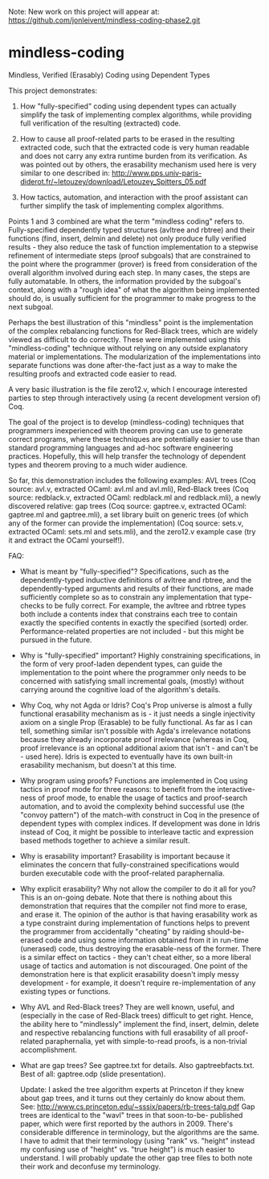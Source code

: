 Note: New work on this project will appear at:
https://github.com/jonleivent/mindless-coding-phase2.git

mindless-coding
===============

Mindless, Verified (Erasably) Coding using Dependent Types

This project demonstrates:

1. How "fully-specified" coding using dependent types can actually
simplify the task of implementing complex algorithms, while providing
full verification of the resulting (extracted) code.

2. How to cause all proof-related parts to be erased in the resulting
extracted code, such that the extracted code is very human readable
and does not carry any extra runtime burden from its verification.  As
was pointed out by others, the erasability mechanism used here is very
similar to one described in:
http://www.pps.univ-paris-diderot.fr/~letouzey/download/Letouzey_Spitters_05.pdf

3. How tactics, automation, and interaction with the proof assistant
can further simplify the task of implementing complex algorithms.

Points 1 and 3 combined are what the term "mindless coding" refers to.
Fully-specified dependently typed structures (avltree and rbtree) and
their functions (find, insert, delmin and delete) not only produce
fully verified results - they also reduce the task of function
implementation to a stepwise refinement of intermediate steps (proof
subgoals) that are constrained to the point where the programmer
(prover) is freed from consideration of the overall algorithm involved
during each step.  In many cases, the steps are fully automatable.  In
others, the information provided by the subgoal's context, along with
a "rough idea" of what the algorithm being implemented should do, is
usually sufficient for the programmer to make progress to the next
subgoal.

Perhaps the best illustration of this "mindless" point is the
implementation of the complex rebalancing functions for Red-Black
trees, which are widely viewed as difficult to do correctly.  These
were implemented using this "mindless-coding" technique without
relying on any outside explanatory material or implementations.  The
modularization of the implementations into separate functions was done
after-the-fact just as a way to make the resulting proofs and
extracted code easier to read.

A very basic illustration is the file zero12.v, which I encourage
interested parties to step through interactively using (a recent
development version of) Coq.

The goal of the project is to develop (mindless-coding) techniques
that programmers inexperienced with theorem proving can use to
generate correct programs, where these techniques are potentially
easier to use than standard programming languages and ad-hoc software
engineering practices.  Hopefully, this will help transfer the
technology of dependent types and theorem proving to a much wider
audience.

So far, this demonstration includes the following examples: AVL trees
(Coq source: avl.v, extracted OCaml: avl.ml and avl.mli), Red-Black
trees (Coq source: redblack.v, extracted OCaml: redblack.ml and
redblack.mli), a newly discovered relative: gap trees (Coq source:
gaptree.v, extracted OCaml: gaptree.ml and gaptree.mli), a set library
built on generic trees (of which any of the former can provide the
implementation) (Coq source: sets.v, extracted OCaml: sets.ml and
sets.mli), and the zero12.v example case (try it and extract the OCaml
yourself!).

FAQ:

- What is meant by "fully-specified"?  Specifications, such as the
  dependently-typed inductive definitions of avltree and rbtree, and
  the dependently-typed arguments and results of their functions, are
  made sufficiently complete so as to constrain any implementation
  that type-checks to be fully correct.  For example, the avltree and
  rbtree types both include a contents index that constrains each tree
  to contain exactly the specified contents in exactly the specified
  (sorted) order.  Performance-related properties are not included -
  but this might be pursued in the future.

- Why is "fully-specified" important?  Highly constraining
  specifications, in the form of very proof-laden dependent types, can
  guide the implementation to the point where the programmer only
  needs to be concerned with satisfying small incremental goals,
  (mostly) without carrying around the cognitive load of the
  algorithm's details.

- Why Coq, why not Agda or Idris?  Coq's Prop universe is almost a
  fully functional erasability mechanism as is - it just needs a
  single injectivity axiom on a single Prop (Erasable) to be fully
  functional.  As far as I can tell, something similar isn't possible
  with Agda's irrelevance notations because they already incorporate
  proof irrelevance (whereas in Coq, proof irrelevance is an optional
  additional axiom that isn't - and can't be - used here).  Idris is
  expected to eventually have its own built-in erasability mechanism,
  but doesn't at this time.

- Why program using proofs?  Functions are implemented in Coq using
  tactics in proof mode for three reasons: to benefit from the
  interactive-ness of proof mode, to enable the usage of tactics and
  proof-search automation, and to avoid the complexity behind
  successful use (the "convoy pattern") of the match-with construct in
  Coq in the presence of dependent types with complex indices.  If
  development was done in Idris instead of Coq, it might be possible
  to interleave tactic and expression based methods together to
  achieve a similar result.

- Why is erasability important?  Erasability is important because it
  eliminates the concern that fully-constrained specifications would
  burden executable code with the proof-related paraphernalia.

- Why explicit erasability?  Why not allow the compiler to do it all
  for you?  This is an on-going debate.  Note that there is nothing
  about this demonstration that requires that the compiler not find
  more to erase, and erase it.  The opinion of the author is that
  having erasability work as a type constraint during implementation
  of functions helps to prevent the programmer from accidentally
  "cheating" by raiding should-be-erased code and using some
  information obtained from it in run-time (unerased) code, thus
  destroying the erasable-ness of the former.  There is a similar
  effect on tactics - they can't cheat either, so a more liberal usage
  of tactics and automation is not discouraged.  One point of the
  demonstration here is that explicit erasability doesn't imply messy
  development - for example, it doesn't require re-implementation of
  any existing types or functions.

- Why AVL and Red-Black trees?  They are well known, useful, and
  (especially in the case of Red-Black trees) difficult to get right.
  Hence, the ability here to "mindlessly" implement the find, insert,
  delmin, delete and respective rebalancing functions with full
  erasability of all proof-related paraphernalia, yet with
  simple-to-read proofs, is a non-trivial accomplishment.

- What are gap trees?  See gaptree.txt for details.
  Also gaptreebfacts.txt.  Best of all: gaptree.odp (slide presentation).

  Update: I asked the tree algorithm experts at Princeton if they knew
  about gap trees, and it turns out they certainly do know about them.
  See: http://www.cs.princeton.edu/~sssix/papers/rb-trees-talg.pdf 
  Gap trees are identical to the "wavl" trees in that soon-to-be-
  published paper, which were first reported by the authors in 2009.
  There's considerable difference in terminology, but the algorithms
  are the same.  I have to admit that their terminology (using "rank"
  vs. "height" instead my confusing use of "height" vs. "true height")
  is much easier to understand.  I will probably update the other gap
  tree files to both note their work and deconfuse my terminology.
